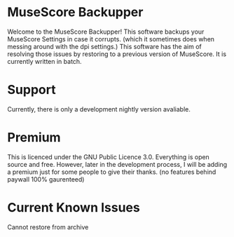 # MuseScore Backupper

Welcome to the MuseScore Backupper! This software backups your MuseScore Settings in case it corrupts. (which it sometimes does when messing around with the dpi settings.) 
This software has the aim of resolving those issues by restoring to a previous version of MuseScore.  It is currently written in batch.

# Support

Currently, there is only a development nightly version avaliable.

# Premium

This is licenced under the GNU Public Licence 3.0.   Everything is open source and free.  However, later in the development process, I will be adding a premium just
for some people to give their thanks. (no features behind paywall 100% gaurenteed)

# Current Known Issues

Cannot restore from archive
